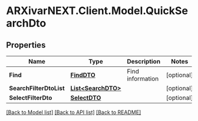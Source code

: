 # ARXivarNEXT.Client.Model.QuickSearchDto
## Properties

Name | Type | Description | Notes
------------ | ------------- | ------------- | -------------
**Find** | [**FindDTO**](FindDTO.md) | Find information | [optional] 
**SearchFilterDtoList** | [**List&lt;SearchDTO&gt;**](SearchDTO.md) |  | [optional] 
**SelectFilterDto** | [**SelectDTO**](SelectDTO.md) |  | [optional] 

[[Back to Model list]](../README.md#documentation-for-models) [[Back to API list]](../README.md#documentation-for-api-endpoints) [[Back to README]](../README.md)

